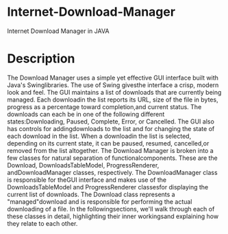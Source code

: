 # Internet-Download-Manager
Internet Download Manager in JAVA
# Description
The Download Manager uses a simple yet effective GUI interface built with Java's Swinglibraries. The use of Swing givesthe interface a crisp, modern look and feel.
The GUI maintains a list of downloads that are currently being managed. Each downloadin the list reports its URL, size of the file in bytes, progress as a percentage toward completion,and current status. The downloads can each be in one of the following different states:Downloading, Paused, Complete, Error, or Cancelled. The GUI also has controls for addingdownloads to the list and for changing the state of each download in the list. When a downloadin the list is selected, depending on its current state, it can be paused, resumed, cancelled,or removed from the list altogether.
The Download Manager is broken into a few classes for natural separation of functionalcomponents. These are the Download, DownloadsTableModel, ProgressRenderer, andDownloadManager classes, respectively. The DownloadManager class is responsible for theGUI interface and makes use of the DownloadsTableModel and ProgressRenderer classesfor displaying the current list of downloads. The Download class represents a "managed"download and is responsible for performing the actual downloading of a file. In the followingsections, we'll walk through each of these classes in detail, highlighting their inner workingsand explaining how they relate to each other.
